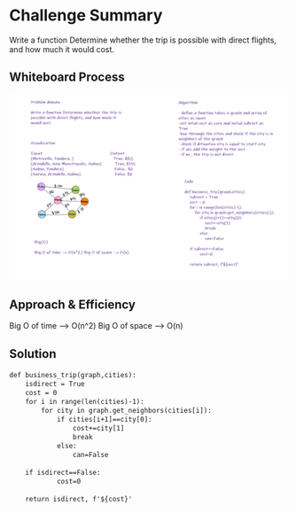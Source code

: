 # Challenge Summary
Write a function Determine whether the trip is possible with direct flights, and how much it would cost.
## Whiteboard Process
![](/images/business_trip.png)
## Approach & Efficiency
Big O of time --> O(n^2) Big O of space --> O(n)
## Solution
```
def business_trip(graph,cities):
    isdirect = True
    cost = 0
    for i in range(len(cities)-1):
        for city in graph.get_neighbors(cities[i]):
            if cities[i+1]==city[0]:
                cost+=city[1]
                break
            else:
                can=False
        
    if isdirect==False:
            cost=0
    
    return isdirect, f'${cost}'

```